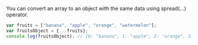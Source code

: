 
  You can convert an array to an object with the same data using spread(...) operator.

  ```javascript
  var fruits = ["banana", "apple", "orange", "watermelon"];
  var fruitsObject = {...fruits};
  console.log(fruitsObject); // {0: "banana", 1: "apple", 2: "orange", 3: "watermelon"}
  ```
